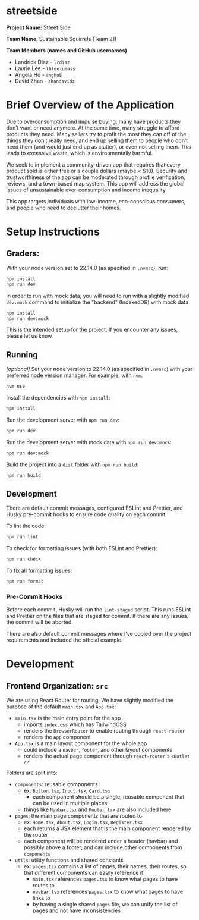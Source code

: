 # streetside

**Project Name:** Street Side

**Team Name**: Sustainable Squirrels (Team 21)

**Team Members (names and GitHub usernames)**

- Landrick Diaz - `lrdiaz`
- Laurie Lee - `lhlee-umass`
- Angela Ho - `angho8`
- David Zhan - `zhandavidz`

# Brief Overview of the Application

Due to overconsumption and impulse buying, many have products they don’t want or need anymore. At the same time, many struggle to afford products they need. Many sellers try to profit the most they can off of the things they don’t really need, and end up selling them to people who don’t need them (and would just end up as clutter), or even not selling them. This leads to excessive waste, which is environmentally harmful.

We seek to implement a community-driven app that requires that every product sold is either free or a couple dollars (maybe < $10). Security and trustworthiness of the app can be moderated through profile verification, reviews, and a town-based map system. This app will address the global issues of unsustainable over-consumption and income inequality.

This app targets individuals with low-income, eco-conscious consumers, and people who need to declutter their homes.

# Setup Instructions

## Graders:

With your node version set to 22.14.0 (as specified in `.nvmrc`), run:
```bash
npm install
npm run dev
```

In order to run with mock data, you will need to run with a slightly modified `dev:mock` command to initialize the "backend" (IndexedDB) with mock data:
```bash
npm install
npm run dev:mock
```

This is the intended setup for the project. If you encounter any issues, please let us know.

## Running

*[optional]* Set your node version to 22.14.0 (as specified in `.nvmrc`) with your preferred node version manager. For example, with `nvm`:
```bash
nvm use
```


Install the dependencies with `npm install`:
```bash
npm install
```

Run the development server with `npm run dev`:
```bash
npm run dev
```

Run the development server with mock data with `npm run dev:mock`:
```bash
npm run dev:mock
```

Build the project into a `dist` folder with `npm run build`:
```bash
npm run build
```

## Development

There are default commit messages, configured ESLint and Prettier, and Husky pre-commit hooks to ensure code quality on each commit.

To lint the code:
```bash
npm run lint
```

To check for formatting issues (with both ESLint and Prettier):
```bash
npm run check
```

To fix all formatting issues:
```bash
npm run format
```

### Pre-Commit Hooks

Before each commit, Husky will run the `lint-staged` script. This runs ESLint and Prettier on the files that are staged for commit. If there are any issues, the commit will be aborted.

There are also default commit messages where I've copied over the project requirements and included the official example.

# Development

## Frontend Organization: `src`

We are using React Router for routing. We have slightly modified the purpose of the default `main.tsx` and `App.tsx`:
- `main.tsx` is the main entry point for the app
  - imports `index.css` which has TailwindCSS
  - renders the `BrowserRouter` to enable routing through `react-router`
  - renders the `App` component
- `App.tsx` is a main layout component for the whole app
  - could include a `navbar`, `footer`, and other layout components
  - renders the actual page component through `react-router`'s `<Outlet />`

Folders are split into:
- `components`: reusable components
  - ex: `Button.tsx`, `Input.tsx`, `Card.tsx`
    - each component should be a single, reusable component that can be used in multiple places
  - things like `Navbar.tsx` and `Footer.tsx` are also included here
- `pages`: the main page components that are routed to
  - ex: `Home.tsx`, `About.tsx`, `Login.tsx`, `Register.tsx`
  - each returns a JSX element that is the main component rendered by the router
  - each component will be rendered under a header (navbar) and possibly above a footer, and can include other components from `components`
- `utils`: utility functions and shared constants
  - ex: `pages.tsx` contains a list of pages, their names, their routes, so that different components can easily reference it
    - `main.tsx` references `pages.tsx` to know what pages to have routes to
    - `navbar.tsx` references `pages.tsx` to know what pages to have links to
    - by having a single shared `pages` file, we can unify the list of pages and not have inconsistencies
